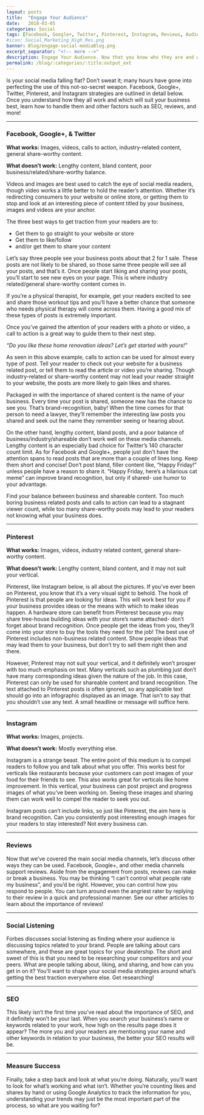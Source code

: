 ```yaml
---
layout: posts
title:  "Engage Your Audience"
date:   2018-03-05
categories: Social
tags: [Facebook, Google+, Twitter, Pinterest, Instagram, Reviews, Audience, SEO]
#icon: Social_Marketing_High_Res.png
banner: Blog/engage-social-mediaBlog.png
excerpt_separator: "<!-- more -->"
description: Engage Your Audience. Now that you know who they are and what they want leverage social media to enteract with them.
permalink: /blog/:categories/:title:output_ext
---
```


<p>Is your social media falling flat? Don’t sweat it; many hours have gone into perfecting the use of this not-so-secret weapon. Facebook, Google+, Twitter, Pinterest, and Instagram strategies are outlined in detail below. Once you understand how they all work and which will suit your business best, learn how to handle them and other factors such as SEO, reviews, and more!</p>

<!-- more -->

<hr />

<h3>Facebook, Google+, &amp; Twitter</h3>

<p><strong>What works:</strong> Images, videos, calls to action, industry-related content, general share-worthy content.</p>

<p><strong>What doesn’t work:</strong> Lengthy content, bland content, poor business/related/share-worthy balance.</p>

<p>Videos and images are best used to catch the eye of social media readers, though video works a little better to hold the reader’s attention. Whether it’s redirecting consumers to your website or online store, or getting them to stop and look at an interesting piece of content titled by your business, images and videos are your anchor.</p>

<p>The three best ways to get traction from your readers are to:<p>

<ul class="basic-url">
  <li class="basic-li">Get them to go straight to your website or store</li>
  <li class="basic-li">Get them to like/follow</li>
  <li class="basic-li">and/or get them to share your content</li>
</ul>

<p>Let’s say three people see your business posts about that 2 for 1 sale. These posts are not likely to be shared, so those same three people will see all your posts, and that’s it. Once people start liking and sharing your posts, you’ll start to see new eyes on your page. This is where industry related/general share-worthy content comes in.</p>

<p>If you’re a physical therapist, for example, get your readers excited to see and share those workout tips and you’ll have a better chance that someone who needs physical therapy will come across them. Having a good mix of these types of posts is extremely important.</p>

<p>Once you’ve gained the attention of your readers with a photo or video, a call to action is a great way to guide them to their next step.</p>

<p><em>“Do you like these home renovation ideas? Let’s get started with yours!”</em></p>

<p>As seen in this above example, calls to action can be used for almost every type of post. Tell your reader to check out your website for a business related post, or tell them to read the article or video you’re sharing. Though industry-related or share-worthy content may not lead your reader straight to your website, the posts are more likely to gain likes and shares.</p>

<p>Packaged in with the importance of shared content is the name of your business. Every time your post is shared, someone new has the chance to see you. That’s brand-recognition, baby! When the time comes for that person to need a lawyer, they’ll remember the interesting law posts you shared and seek out the name they remember seeing or hearing about.</p>

<p>On the other hand, lengthy content, bland posts, and a poor balance of business/industry/shareable don’t work well on these media channels. Lengthy content is an especially bad choice for Twitter’s 140 character count limit. As for Facebook and Google+, people just don’t have the attention spans to read posts that are more than a couple of lines long. Keep them short and concise! Don’t post bland, filler content like, “Happy Friday!” unless people have a reason to share it. “Happy Friday, here’s a hilarious cat meme” can improve brand recognition, but only if shared- use humor to your advantage.</p>

<p>Find your balance between business and shareable content. Too much boring business related posts and calls to action can lead to a stagnant viewer count, while too many share-worthy posts may lead to your readers not knowing what your business does.</p>

<hr />

<h3>Pinterest</h3>

<p><strong>What works:</strong> Images, videos, industry related content, general share-worthy content.</p>
<p><strong>What doesn’t work:</strong> Lengthy content, bland content, and it may not suit your vertical.</p>

<p>Pinterest, like Instagram below, is all about the pictures. If you’ve ever been on Pinterest, you know that it’s a very visual sight to behold. The hook of Pinterest is that people are looking for ideas. This will work best for you if your business provides ideas or the means with which to make ideas happen. A hardware store can benefit from Pinterest because you may share tree-house building ideas with your store’s name attached- don’t forget about brand recognition. Once people get the ideas from you, they’ll come into your store to buy the tools they need for the job! The best use of Pinterest includes non-business related content. Show people ideas that may lead them to your business, but don’t try to sell them right then and there.</p>

<p>However, Pinterest may not suit your vertical, and it definitely won’t prosper with too much emphasis on text. Many verticals such as plumbing just don’t have many corresponding ideas given the nature of the job. In this case, Pinterest can only be used for shareable content and brand recognition. The text attached to Pinterest posts is often ignored, so any applicable text should go into an infographic displayed as an image. That isn’t to say that you shouldn’t use any text. A small headline or message will suffice here.</p>

<hr />

<h3>Instagram</h3>

<p><strong>What works:</strong> Images, projects.</p>
<p><strong>What doesn’t work:</strong> Mostly everything else.</p>

<p>Instagram is a strange beast. The entire point of this medium is to compel readers to follow you and talk about what you offer. This works best for verticals like restaurants because your customers can post images of your food for their friends to see. This also works great for verticals like home improvement. In this vertical, your business can post project and progress images of what you’ve been working on. Seeing these images and sharing them can work well to compel the reader to seek you out.</p>

<p>Instagram posts can’t include links, so just like Pinterest, the aim here is brand recognition. Can you consistently post interesting enough images for your readers to stay interested? Not every business can.</p>

<hr />

<h3>Reviews</h3>

<p>Now that we’ve covered the main social media channels, let’s discuss other ways they can be used. Facebook, Google+, and other media channels support reviews. Aside from the engagement from posts, reviews can make or break a business. You may be thinking “I can’t control what people rate my business”, and you’d be right. However, you can control how you respond to people. You can turn around even the angriest rater by replying to their review in a quick and professional manner. See our other articles to learn about the importance of reviews!</p>

<hr />

<h3>Social Listening</h3>

<p>Forbes discusses social listening as finding where your audience is discussing topics related to your brand. People are talking about cars somewhere, and these are great topics for your dealership. The short and sweet of this is that you need to be researching your competitors and your peers. What are people talking about, liking, and sharing, and how can you get in on it? You’ll want to shape your social media strategies around what’s getting the best traction everywhere else. Get researching!</p>

<hr />

<h3>SEO</h3>

<p>This likely isn’t the first time you’ve read about the importance of SEO, and it definitely won’t be your last. When you search your business’s name or keywords related to your work, how high on the results page does it appear? The more you and your readers are mentioning your name and other keywords in relation to your business, the better your SEO results will be.</p>

<hr />

<h3>Measure Success</h3>

<p>Finally, take a step back and look at what you’re doing. Naturally, you’ll want to look for what’s working and what isn’t. Whether you’re counting likes and shares by hand or using Google Analytics to track the information for you, understanding your trends may just be the most important part of the process, so what are you waiting for?</p>
